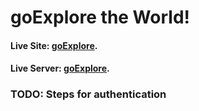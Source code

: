 # goExplore the World!

#### Live Site: [goExplore](link).
#### Live Server: [goExplore](link).


 ### TODO: Steps for authentication